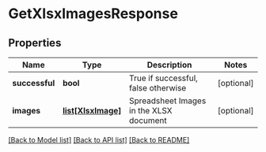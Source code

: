 # GetXlsxImagesResponse

## Properties
Name | Type | Description | Notes
------------ | ------------- | ------------- | -------------
**successful** | **bool** | True if successful, false otherwise | [optional] 
**images** | [**list[XlsxImage]**](XlsxImage.md) | Spreadsheet Images in the XLSX document | [optional] 

[[Back to Model list]](../README.md#documentation-for-models) [[Back to API list]](../README.md#documentation-for-api-endpoints) [[Back to README]](../README.md)


